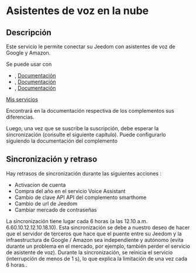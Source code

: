 # Asistentes de voz en la nube

## Descripción

Este servicio le permite conectar su Jeedom con asistentes de voz de Google y Amazon.

Se puede usar con 
- , [Documentación](https://jeedom.github.io/plugin-dialogflow/es_ES/)
- , [Documentación](https://jeedom.github.io/plugin-gsh/es_ES/)
- , [Documentación](https://jeedom.github.io/plugin-ash//es_ES/)

 [Mis servicios](https://www.jeedom.com/market/index.php?v=d&p=profils#services)

Encontrará en la documentación respectiva de los complementos sus diferencias.

Luego, una vez que se suscribe la suscripción, debe esperar la sincronización (consulte el siguiente capítulo). Puede configurarlo siguiendo la documentación del complemento

## Sincronización y retraso

Hay retrasos de sincronización durante las siguientes acciones :

- Activacion de cuenta
- Compra del año en el servicio Voice Assistant
- Cambio de clave API API del complemento smarthome
- Cambio de url de Jeedom
- Cambiar mercado de contraseñas

La sincronización tiene lugar cada 6 horas (a las 12.10 a.m. 6.60.10.12.12.10.18.10). Esta sincronización se debe a nuestro deseo de hacer que el servidor de terceros que hace que el puente entre su Jeedom y la infraestructura de Google / Amazon sea independiente y autónomo (evita durante un problema en el mercado, por ejemplo, también perder el servicio de asistente de voz). Durante la sincronización, se reinicia el servicio (interrupción de menos de 1 s), lo que explica la limitación de una vez cada 6 horas..
